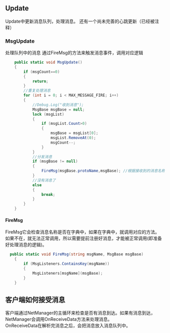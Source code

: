 
## Update
Update中更新消息队列，处理消息。
还有一个尚未完善的心跳更新（已经被注释）

### MsgUpdate
处理队列中的消息
通过FireMsg的方法来触发消息事件，调用对应逻辑
```csharp
    public static void MsgUpdate()
    {
        if (msgCount==0)
        {
            return;
        }
        //重复处理消息
        for (int i = 0; i < MAX_MESSAGE_FIRE; i++)
        {
            //Debug.Log("收到消息");
            MsgBase msgBase = null;
            lock (msgList)
            {
                if (msgList.Count>0)
                {
                    msgBase = msgList[0];
                    msgList.RemoveAt(0);
                    msgCount--;
                }
            }
            //分发消息
            if (msgBase != null)
            {
                FireMsg(msgBase.protoName,msgBase); //根据接收到的消息名称，触发事件
            }
            //没有消息了
            else
            {
                break;
            }
        }
    }
```

#### FireMsg 
FireMsg它会检查消息名称是否在字典中，如果在字典中，就调用对应的方法。  
如果不在，就无法正常调用，所以需要提前注册好消息，才能被正常调用(即准备好处理消息的逻辑)。
```csharp
  public static void FireMsg(string msgName, MsgBase msgBase)
    {
        if (MsgListeners.ContainsKey(msgName))
        {
            MsgListeners[msgName](msgBase);
        }
    }
```

## 

## 客户端如何接受消息
客户端通过NetManager的主循环来检查是否有消息到达。如果有消息到达，NetManager会调用OnReceiveData方法来处理消息。  
OnReceiveData在解析完消息之后，会把消息放入消息队列中。
